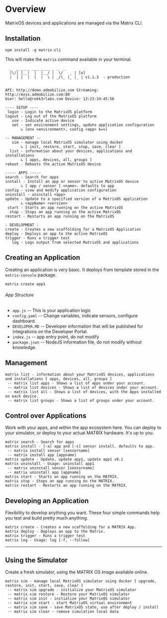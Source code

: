 # Overview

MatrixOS devices and applications are managed via the Matrix CLI.

## Installation
```
npm install -g matrix-cli
```

This will make the `matrix` command available in your terminal.

```
  _  _ ____ ___ ____ _ _  _
  |\/| |__|  |  |__/ |  \/   _ | [o]
  |  | |  |  |  |  \ | _/\_ |_ |_ | v1.1.3  - production


API: http://demo.admobilize.com Streaming: http://mxss.admobilize.com:80
User: hello@rokk3rlabs.com Device: 12:23:34:45:56

---- SETUP ----
 login - Login to the MatrixOS platform
logout - Log out of the MatrixOS platform
   use - Indicate active device
   set - set environment settings, update application configuration
       ↳ [env <environment>, config <app> k=v]

-- MANAGEMENT --
   sim - manage local MatrixOS simulator using docker
       ↳ [ init, restore, start, stop, save, clear ]
  list - information about your devices, applications and installations
       ↳ [ apps, devices, all, groups ]
reboot - Reboots the active MatrixOS device

----- APPS -----
search - Search for apps
install - Install an app or sensor to active MatrixOS device
       ↳ [ app / sensor ] <name>. defaults to app
config - view and modify application configuration
uninstall - uninstall <app>
update - Update to a specified version of a MatrixOS application
       ↳ <appName> <version>
 start - Starts an app running on the active MatrixOS
  stop - Stops an app running on the active MatrixOS
restart - Restarts an app running on the MatrixOS

- DEVELOPMENT -
create - Creates a new scaffolding for a MatrixOS Application
deploy - Deploys an app to the active MatrixOS
trigger - Runs a trigger test
   log - Logs output from selected MatrixOS and applications
```

## Creating an Application
Creating an application is very basic. It deploys from template stored in the `matrix-console` package.
```
matrix create app1
```

###### App Structure
* `app.js` -- This is your application logic
* `config.yaml` -- Change variables, indicate sensors, configure dashboard.
* `DEVELOPER.MD` -- Developer information that will be published for integrations on the Developer Portal.
* `index.js` -- app entry point, do not modify
* `package.json` -- NodeJS information file, do not modify without knowledge.

## Management
```
matrix list - information about your MatrixOS devices, applications and installations [ apps, devices, all, groups ]
 -- matrix list apps - Shows a list of apps under your account.
 -- matrix list devices - Shows a list of devices under your account.
 -- matrix list all - Shows a list of devices, with the Apps installed on each device.
 -- matrix list groups - Shows a list of groups under your account.
```


## Control over Applications
Work with your apps, and within the app ecosystem here. You can deploy to your simulator, or deploy to your actual MATRIX hardware. It's up to you.

```
matrix search - Search for apps
matrix install - [-a] app and [-s] sensor install. defaults to app.
 -- matrix install sensor [sensorname]
 -- matrix install app [appname]
matrix update - Update, update app1, update app1 v0.1
matrix uninstall - Usage: uninstall app1
 -- matrix uninstall sensor [sensorname]
 -- matrix uninstall app [appname]
matrix start - Starts an app running on the MATRIX.
matrix stop - Stops an app running on the MATRIX.
matrix restart - Restarts an app running on the MATRIX.
```

## Developing an Application
Flexibility to develop anything you want. These four simple commands help you test and build pretty much anything.

```
matrix create - Creates a new scaffolding for a MATRIX App.
matrix deploy - Deploys an app to the Matrix.
matrix trigger - Runs a trigger test
matrix log - Usage: log [-f, --follow]
```

---------------

## Using the Simulator

Create a fresh simulator, using the MATRIX OS image available online.
```
matrix sim - manage local MatrixOS simulator using docker [ upgrade, restore, init, start, save, clear ]
 -- matrix sim upgrade - initialize your MatrixOS simulator
 -- matrix sim restore - Restore your MatrixOS simulator
 -- matrix sim init - initialize your MatrixOS simulator
 -- matrix sim start - start MatrixOS virtual environment
 -- matrix sim save - save MatrixOS state, use after deploy / install
 -- matrix sim clear - remove simulation local data
```

